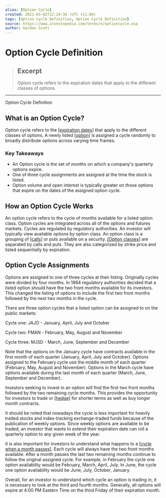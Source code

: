 ```yaml
---
alias: [Option Cycle]
created: 2021-03-02T22:24:34 (UTC +11:00)
tags: [Option Cycle Definition, Option Cycle Definition]
source: https://www.investopedia.com/terms/o/optioncycle.asp
author: Gordon Scott
---
```


# Option Cycle Definition

> ## Excerpt
> Option cycle refers to the expiration dates that apply to the different classes of options.

---

Option Cycle Definition
## What is an Option Cycle?

Option cycle refers to the [[expiration dates]](https://www.investopedia.com/terms/e/expirationdate.asp) that apply to the different classes of options. A newly listed [[option]](https://www.investopedia.com/terms/o/option.asp) is assigned a cycle randomly to broadly distribute options across varying time frames.

### Key Takeaways

-   An Option cycle is the set of months on which a company's quarterly options expire.
-   One of three cycle assignments are assigned at the time the stock is listed.
-   Option volume and open interest is typically greater on those options that expire on the dates of the assigned option cycle.

## How an Option Cycle Works

An option cycle refers to the cycle of months available for a listed option class. Option cycles are integrated across all of the options and futures markets. Cycles are regulated by regulatory authorities. An investor will typically view available options by option class. An option class is a grouping of [[calls]](https://www.investopedia.com/terms/c/call.asp) or puts available on a security. [[Option classes]](https://www.investopedia.com/terms/o/option-class.asp) are separated by calls and puts. They are also categorized by strike price and listed sequentially by expiration.

## Option Cycle Assignments

Options are assigned to one of three cycles at their listing. Originally cycles were divided by four months. In 1984 regulatory authorities decided that a listed option should have the two front months available for its investors. This changed the listing of options to include the first two front months followed by the next two months in the cycle.

There are three option cycles that a listed option can be assigned to on the public markets:

Cycle one: JAJO - January, April, July and October

Cycle two: FMAN - February, May, August and November

Cycle three: MJSD - March, June, September and December

Note that the options on the January cycle have contracts available in the first month of each quarter (January, April, July and October). Options assigned to the February cycle use the middle month of each quarter (February, May, August and November). Options in the March cycle have options available during the last month of each quarter (March, June, September and December).

Investors seeking to invest in an option will find the first two front months followed by the two remaining cycle months. This provides the opportunity for investors to trade or [[hedge]](https://www.investopedia.com/terms/h/hedge.asp) for shorter terms as well as buy longer month contracts.

It should be noted that nowadays the cycle is less important for heavily traded stocks and index-tracking exchange-traded funds because of the publication of weekly options. Since weekly options are available to be traded, an investor that wants to extend their expiration date can roll a quarterly option to any given week of the year.

It is also important for investors to understand what happens to a [[cycle when a month passes]](https://www.optionseducation.org/tools/faq/leaps_cycles.html). Each cycle will always have the two front months available. After a month passes the last two remaining months continue to follow the original assigned cycle. For example, in February the cycle one option availability would be February, March, April, July. In June, the cycle one option availability would be June, July, October, January.

Overall, for an investor to understand which cycle an option is trading in, it is necessary to look at the third and fourth months. Generally, all options will expire at 4:00 PM Eastern Time on the third Friday of their expiration month.
